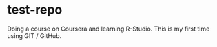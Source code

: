 test-repo
=========

Doing a course on Coursera and learning R-Studio.  This is my first time using GIT / GitHub.
